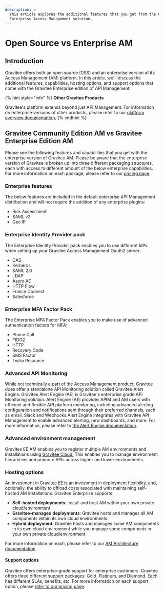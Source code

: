 ```yaml
---
description: >-
  This article explores the additional features that you get from the Gravitee
  Enterprise Access Management solution.
---
```


# Open Source vs Enterprise AM

## Introduction <a href="#introduction" id="introduction"></a>

Gravitee offers both an open source (OSS) and an enterprise version of its Access Management (AM) platform. In this article, we'll discuss the additional features, capabilities, hosting options, and support options that come with the Gravitee Enterprise edition of API Management.​

{% hint style="info" %}
**Other Gravitee Products**

Gravitee's platform extends beyond just API Management. For information on enterprise versions of other products, please refer to our [platform overview documentation.](https://documentation.gravitee.io/platform-overview/gravitee-essentials/gravitee-offerings-ce-vs-ee)
{% endhint %}

## Gravitee Community Edition AM vs Gravitee Enterprise Edition AM <a href="#gravitee-community-edition-api-management-vs-gravitee-enterprise-edition-api-management" id="gravitee-community-edition-api-management-vs-gravitee-enterprise-edition-api-management"></a>

Please see the following features and capabilities that you get with the enterprise version of Gravitee AM. Please be aware that the enterprise version of Gravitee is broken up into three different packaging structures, each with access to different amount of the below enterprise capabilities. For more information on each package, please refer to our [pricing page](https://www.gravitee.io/pricing).

### Enterprise features <a href="#enterprise-features" id="enterprise-features"></a>

The below features are included in the default enterprise API Management distribution and will not require the addition of any enterprise plugins:

* Risk Assessment
* SAML v2
* Geo IP

### Enterprise Identity Provider pack <a href="#enterprise-policy-pack" id="enterprise-policy-pack"></a>

The Enterprise Identity Provider pack enables you to use different IdPs when setting up your Gravitee Access Management Oauth2 server:

* CAS
* Kerberos
* SAML 2.0
* LDAP
* Azure AD
* HTTP Flow
* France Connect
* Salesforce

### Enterprise MFA Factor Pack

The Enterprise MFA Factor Pack enables you to make use of advanced authentication factors for MFA:

* Phone Call
* FIDO2
* HTTP
* Recovery Code
* SMS Factor
* Twilio Resource

### Advanced API Monitoring <a href="#advanced-api-monitoring" id="advanced-api-monitoring"></a>

While not technically a part of the Access Management product, Gravitee does offer a standalone API Monitoring solution called Gravitee Alert Engine. Gravitee Alert Engine (AE) is Gravitee's enterprise grade API Monitoring solution. Alert Engine (AE) provides APIM and AM users with efficient and flexible API platform monitoring, including advanced alerting configuration and notifications sent through their preferred channels, such as email, Slack and Webhooks.Alert Engine integrates with Gravitee API Management to enable advanced alerting, new dashboards, and more. For more information, please refer to [the Alert Engine documentation](https://documentation.gravitee.io/ae/overview/introduction-to-gravitee-alert-engine).

### Advanced environment management <a href="#advanced-environment-management" id="advanced-environment-management"></a>

Gravitee EE AM enables you to register multiple AM environments and installations using [Gravitee Cloud.](https://documentation.gravitee.io/gravitee-cloud) This enables you to manage environment hierarchies and promote APIs across higher and lower environments.

### Hosting options <a href="#hosting-options" id="hosting-options"></a>

An investment in Gravitee EE is an investment in deployment flexibility, and, optionally, the ability to offload costs associated with maintaining self-hosted AM installations. Gravitee Enterprise supports:

* **Self-hosted deployments**: install and host AM within your own private cloud/environment
* **Gravitee-managed deployments**: Gravitee hosts and manages all AM components within its own cloud environments
* **Hybrid deployment**: Gravitee hosts and manages some AM components in its own cloud environment while you manage some components in your own private cloud/environment

For more information on each, please refer to our [AM Architecture documentation](am-architecture.md).

#### Support options <a href="#support-options" id="support-options"></a>

Gravitee offers enterprise-grade support for enterprise customers. Gravitee offers three different support packages: Gold, Platinum, and Diamond. Each has different SLAs, benefits, etc. For more information on each support option, please [refer to our pricing page](https://www.gravitee.io/pricing).
